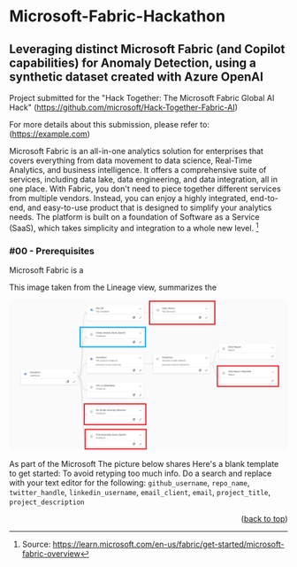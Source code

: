 # Microsoft-Fabric-Hackathon
<!-- ABOUT THE PROJECT -->
## Leveraging distinct Microsoft Fabric (and Copilot capabilities) for Anomaly Detection, using a synthetic dataset created with Azure OpenAI

Project submitted for the "Hack Together: The Microsoft Fabric Global AI Hack" (https://github.com/microsoft/Hack-Together-Fabric-AI)

For more details about this submission, please refer to: (https://example.com)

Microsoft Fabric is an all-in-one analytics solution for enterprises that covers everything from data movement to data science, Real-Time Analytics, and business intelligence. It offers a comprehensive suite of services, including data lake, data engineering, and data integration, all in one place. With Fabric, you don't need to piece together different services from multiple vendors. Instead, you can enjoy a highly integrated, end-to-end, and easy-to-use product that is designed to simplify your analytics needs. The platform is built on a foundation of Software as a Service (SaaS), which takes simplicity and integration to a whole new level. [^1]

[^1]: Source: https://learn.microsoft.com/en-us/fabric/get-started/microsoft-fabric-overview

### #00 - Prerequisites


Microsoft Fabric is a 

This image taken from the Lineage view, summarizes the 

![Test](images/Description.png)


As part of the Microsoft The picture below shares Here's a blank template to get started: To avoid retyping too much info. Do a search and replace with your text editor for the following: `github_username`, `repo_name`, `twitter_handle`, `linkedin_username`, `email_client`, `email`, `project_title`, `project_description`

<p align="right">(<a href="#readme-top">back to top</a>)</p>